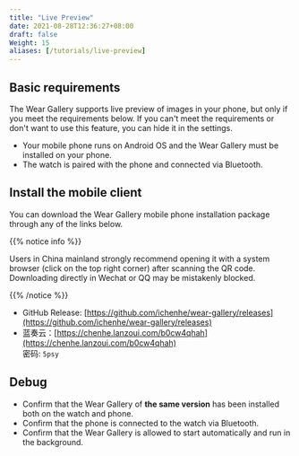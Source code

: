 ```yaml
---
title: "Live Preview"
date: 2021-08-28T12:36:27+08:00
draft: false
Weight: 15
aliases: [/tutorials/live-preview]
---
```


## Basic requirements

The Wear Gallery supports live preview of images in your phone, but only if you meet the requirements below. If you can't meet the requirements or don't want to use this feature, you can hide it in the settings.

- Your mobile phone runs on Android OS and the Wear Gallery must be installed on your phone.
- The watch is paired with the phone and connected via Bluetooth.

## Install the mobile client

You can download the Wear Gallery mobile phone installation package through any of the links below.

{{% notice info %}}

Users in China mainland strongly recommend opening it with a system browser (click on the top right corner) after scanning the QR code. Downloading directly in Wechat or QQ may be mistakenly blocked.

{{% /notice %}}

- GitHub Release: [https://github.com/ichenhe/wear-gallery/releases](https://github.com/ichenhe/wear-gallery/releases)
- 蓝奏云：[https://chenhe.lanzoui.com/b0cw4qhah](https://chenhe.lanzoui.com/b0cw4qhah)  
密码: `5psy`

## Debug

- Confirm that the Wear Gallery of **the same version** has been installed both on the watch and phone.
- Confirm that the phone is connected to the watch via Bluetooth.
- Confirm that the Wear Gallery is allowed to start automatically and run in the background.
